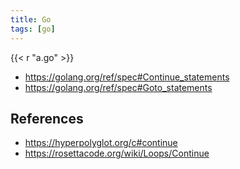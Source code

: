 ```yaml
---
title: Go
tags: [go]
---
```


{{< r "a.go" >}}

- <https://golang.org/ref/spec#Continue_statements>
- <https://golang.org/ref/spec#Goto_statements>

## References

- <https://hyperpolyglot.org/c#continue>
- <https://rosettacode.org/wiki/Loops/Continue>
